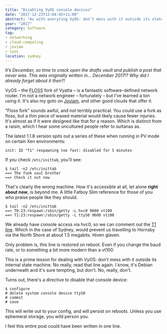 ```yaml
---
title: "Disabling VyOS console devices"
date: "2017-12-23T12:04:45+11:00"
abstract: "As with everyting VyOS: don’t mess with it outside its state machine!"
year: "2017"
category: Software
tag:
- networking
- cloud-computing
- joviam
- vyos
location: sydney
---
```

<p style="font-style:italic">It’s December, so time to crack open the drafts vault and publish a post that never was. This was originally written in... December 2017!? Why did I already forget about it then?!</p>

VyOS – the <abbr title="free, libre, open source software">FLOSS</abbr> fork of Vyatta – is a fantastic software-defined network router. I'm not a network engineer – fortunately – but I've learned a ton using it. It's also my goto on [Joviam], and other good clouds that offer it.

"Floss fork" sounds awful, and not terribly practical. You could use a fork as floss, but a thin piece of waxed material would likely cause fewer injuries. It's almost as if it were designed like that for a reason. Which is distinct from a raisin, which I hear some uncultured people refer to sultanas as.

The latest 1.1.8 version spits out a series of these when running in PV mode on certain Xen environments:

    init: ID "T1" respawning too fast: disabled for 5 minutes

If you check `/etc/inittab`, you'll see:

    $ tail -n2 /etc/inittab
    ==> The funk soul brother
    ==> Check it out now

That's clearly the wrong machine. How it's accessible at all, let alone **right about now**, is beyond me. A little Fatboy Slim reference for those of you who praise people like they should.

    $ tail -n2 /etc/inittab
    ==> T0:23:respawn:/sbin/getty -L hvc0 9600 vt100
    ==> T1:23:respawn:/sbin/getty -L ttyS0 9600 vt100

We already have console access via hvc0, so we can comment out the [T1 line]. Which in the case of Sydney, would prevent us travelling to Hornsby via the North Shore at about 1.5 megabits. Hiven glaven.

Only problem is, this line is restored on reboot. Even if you change the baud rate, or to something a bit more modern than a vt100.

This is a prime lesson for dealing with VyOS: don't mess with it outside its internal state machine. No really, read that line again. I know, it's Debian underneath and it's sure tempting, but don't. No, really, don't.

Turns out, there's a directive to disable that console device: 

    $ configure
    # delete system console device ttyS0
    # commit
    # save

This will write out to your config, and will persist on reboots. Unless you use ephemeral storage, you wild person you.

I feel this entire post could have been written in one line.

[Joviam]: https://joviam.com/
[T1 line]: https://en.wikipedia.org/wiki/North_Shore,_Northern_%26_Western_Line
